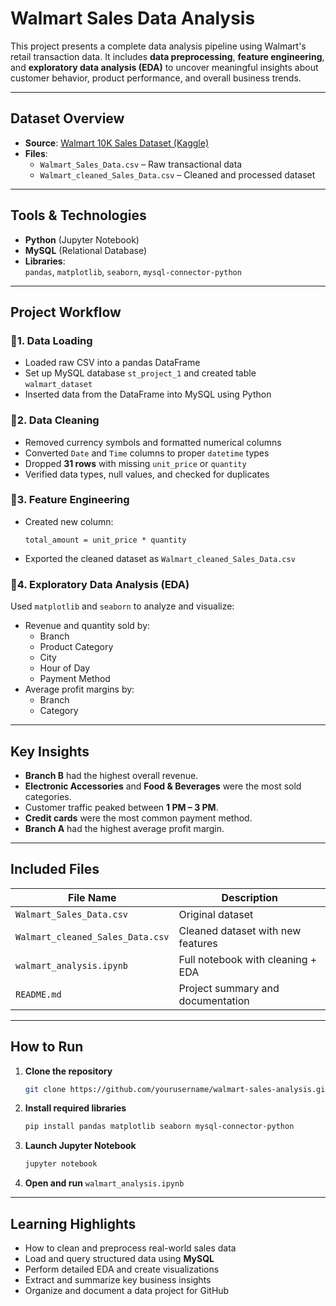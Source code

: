 
# Walmart Sales Data Analysis

This project presents a complete data analysis pipeline using Walmart's retail transaction data. It includes **data preprocessing**, **feature engineering**, and **exploratory data analysis (EDA)** to uncover meaningful insights about customer behavior, product performance, and overall business trends.

---

## Dataset Overview

- **Source**: [Walmart 10K Sales Dataset (Kaggle)](https://www.kaggle.com/najir0123/walmart-10k-sales-datasets)
- **Files**:
  - `Walmart_Sales_Data.csv` – Raw transactional data
  - `Walmart_cleaned_Sales_Data.csv` – Cleaned and processed dataset

---

## Tools & Technologies

- **Python** (Jupyter Notebook)
- **MySQL** (Relational Database)
- **Libraries**:  
  `pandas`, `matplotlib`, `seaborn`, `mysql-connector-python`

---

## Project Workflow

### 🔹1. Data Loading
- Loaded raw CSV into a pandas DataFrame
- Set up MySQL database `st_project_1` and created table `walmart_dataset`
- Inserted data from the DataFrame into MySQL using Python

### 🔹2. Data Cleaning
- Removed currency symbols and formatted numerical columns
- Converted `Date` and `Time` columns to proper `datetime` types
- Dropped **31 rows** with missing `unit_price` or `quantity`
- Verified data types, null values, and checked for duplicates

### 🔹3. Feature Engineering
- Created new column:
  ```
  total_amount = unit_price * quantity
  ```
- Exported the cleaned dataset as `Walmart_cleaned_Sales_Data.csv`

### 🔹4. Exploratory Data Analysis (EDA)
Used `matplotlib` and `seaborn` to analyze and visualize:
- Revenue and quantity sold by:
  - Branch
  - Product Category
  - City
  - Hour of Day
  - Payment Method
- Average profit margins by:
  - Branch
  - Category

---

## Key Insights

- **Branch B** had the highest overall revenue.
- **Electronic Accessories** and **Food & Beverages** were the most sold categories.
- Customer traffic peaked between **1 PM – 3 PM**.
- **Credit cards** were the most common payment method.
- **Branch A** had the highest average profit margin.

---

## Included Files

| File Name                         | Description                               |
|----------------------------------|-------------------------------------------|
| `Walmart_Sales_Data.csv`         | Original dataset                          |
| `Walmart_cleaned_Sales_Data.csv` | Cleaned dataset with new features         |
| `walmart_analysis.ipynb`         | Full notebook with cleaning + EDA         |
| `README.md`                      | Project summary and documentation         |

---

## How to Run

1. **Clone the repository**
   ```bash
   git clone https://github.com/yourusername/walmart-sales-analysis.git
   ```

2. **Install required libraries**
   ```bash
   pip install pandas matplotlib seaborn mysql-connector-python
   ```

3. **Launch Jupyter Notebook**
   ```bash
   jupyter notebook
   ```

4. **Open and run** `walmart_analysis.ipynb`

---

## Learning Highlights

- How to clean and preprocess real-world sales data
- Load and query structured data using **MySQL**
- Perform detailed EDA and create visualizations
- Extract and summarize key business insights
- Organize and document a data project for GitHub
